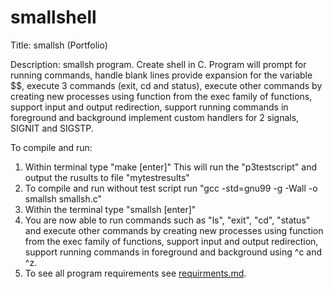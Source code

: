 # smallshell
Title: smallsh (Portfolio)

Description: smallsh program. Create shell in C. Program will prompt for running commands, handle blank lines
provide expansion for the variable $$, execute 3 commands (exit, cd and status), execute other commands by creating new processes
using function from the exec family of functions, support input and output redirection, support running commands in foreground and background
implement custom handlers for 2 signals, SIGNIT and SIGSTP.

To compile and run:
1. Within terminal type "make [enter]"
  This will run the "p3testscript" and output the rusults to file "mytestresults"
2. To compile and run without test script run "gcc -std=gnu99 -g -Wall -o smallsh smallsh.c"
3. Within the terminal type "smallsh [enter]"
4. You are now able to run commands such as "ls", "exit", "cd", "status" and execute other commands by creating new processes
using function from the exec family of functions, support input and output redirection, support running commands in foreground and background using ^c and ^z.
5. To see all program requirements see [requirments.md](/requirements.md).
